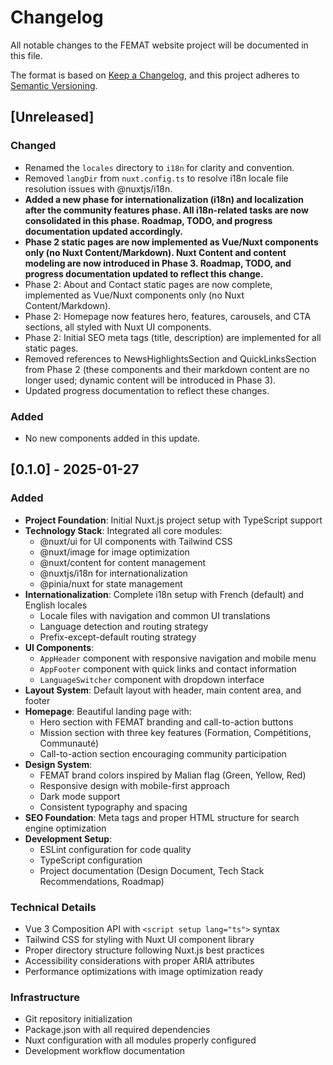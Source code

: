 # Changelog

All notable changes to the FEMAT website project will be documented in this file.

The format is based on [Keep a Changelog](https://keepachangelog.com/en/1.0.0/),
and this project adheres to [Semantic Versioning](https://semver.org/spec/v2.0.0.html).

## [Unreleased]

### Changed
- Renamed the `locales` directory to `i18n` for clarity and convention.
- Removed `langDir` from `nuxt.config.ts` to resolve i18n locale file resolution issues with @nuxtjs/i18n.
- **Added a new phase for internationalization (i18n) and localization after the community features phase. All i18n-related tasks are now consolidated in this phase. Roadmap, TODO, and progress documentation updated accordingly.**
- **Phase 2 static pages are now implemented as Vue/Nuxt components only (no Nuxt Content/Markdown). Nuxt Content and content modeling are now introduced in Phase 3. Roadmap, TODO, and progress documentation updated to reflect this change.**
- Phase 2: About and Contact static pages are now complete, implemented as Vue/Nuxt components only (no Nuxt Content/Markdown).
- Phase 2: Homepage now features hero, features, carousels, and CTA sections, all styled with Nuxt UI components.
- Phase 2: Initial SEO meta tags (title, description) are implemented for all static pages.
- Removed references to NewsHighlightsSection and QuickLinksSection from Phase 2 (these components and their markdown content are no longer used; dynamic content will be introduced in Phase 3).
- Updated progress documentation to reflect these changes.

### Added
- No new components added in this update.

## [0.1.0] - 2025-01-27

### Added
- **Project Foundation**: Initial Nuxt.js project setup with TypeScript support
- **Technology Stack**: Integrated all core modules:
  - @nuxt/ui for UI components with Tailwind CSS
  - @nuxt/image for image optimization
  - @nuxt/content for content management
  - @nuxtjs/i18n for internationalization
  - @pinia/nuxt for state management
- **Internationalization**: Complete i18n setup with French (default) and English locales
  - Locale files with navigation and common UI translations
  - Language detection and routing strategy
  - Prefix-except-default routing strategy
- **UI Components**: 
  - `AppHeader` component with responsive navigation and mobile menu
  - `AppFooter` component with quick links and contact information
  - `LanguageSwitcher` component with dropdown interface
- **Layout System**: Default layout with header, main content area, and footer
- **Homepage**: Beautiful landing page with:
  - Hero section with FEMAT branding and call-to-action buttons
  - Mission section with three key features (Formation, Compétitions, Communauté)
  - Call-to-action section encouraging community participation
- **Design System**: 
  - FEMAT brand colors inspired by Malian flag (Green, Yellow, Red)
  - Responsive design with mobile-first approach
  - Dark mode support
  - Consistent typography and spacing
- **SEO Foundation**: Meta tags and proper HTML structure for search engine optimization
- **Development Setup**: 
  - ESLint configuration for code quality
  - TypeScript configuration
  - Project documentation (Design Document, Tech Stack Recommendations, Roadmap)

### Technical Details
- Vue 3 Composition API with `<script setup lang="ts">` syntax
- Tailwind CSS for styling with Nuxt UI component library
- Proper directory structure following Nuxt.js best practices
- Accessibility considerations with proper ARIA attributes
- Performance optimizations with image optimization ready

### Infrastructure
- Git repository initialization
- Package.json with all required dependencies
- Nuxt configuration with all modules properly configured
- Development workflow documentation

